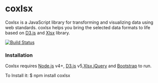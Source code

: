 # coxlsx
Coxlsx is a JavaScript library for transforming and visualizing data using web standards. coxlsx helps you bring the selected data formats to life based on [D3.js](https://d3js.org/) and [Xlsx](https://sheetjs.com/) library. 

[![Build Status](https://travis-ci.org/joemccann/dillinger.svg?branch=master)](https://www.npmjs.com/)
### Installation

Coxlsx requires [Node.js](https://nodejs.org/) v4+, [D3.js](https://d3js.org/) v5,[Xlsx](https://sheetjs.com/),[jQuery](https://jquery.com/) and [Bootstrap](https://getbootstrap.com/)  to run.

To Install it:
$ npm install coxlsx


